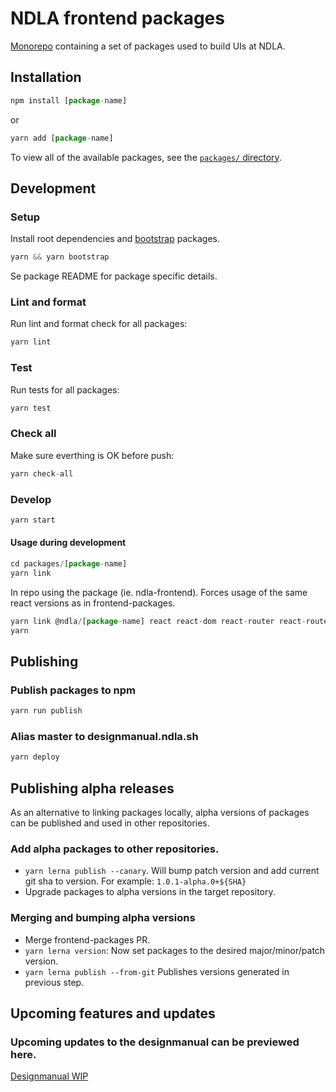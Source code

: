 # NDLA frontend packages

[Monorepo](https://github.com/babel/babel/blob/master/doc/design/monorepo.md) containing a set of packages used to build UIs at NDLA.

## Installation

```js
npm install [package-name]
```

or

```js
yarn add [package-name]
```

To view all of the available packages, see the [`packages/` directory](packages).

## Development

### Setup

Install root dependencies and [bootstrap](https://github.com/lerna/lerna#bootstrap) packages.

```js
yarn && yarn bootstrap
```

Se package README for package specific details.

### Lint and format

Run lint and format check for all packages:

```js
yarn lint
```

### Test

Run tests for all packages:

```js
yarn test
```

### Check all

Make sure everthing is OK before push:

```js
yarn check-all
```

### Develop

```js
yarn start
```

#### Usage during development

```js
cd packages/[package-name]
yarn link
```

In repo using the package (ie. ndla-frontend). Forces usage of the same react versions as in frontend-packages.

```js
yarn link @ndla/[package-name] react react-dom react-router react-router-dom
yarn
```

## Publishing

### Publish packages to npm

```js
yarn run publish
```

### Alias master to designmanual.ndla.sh

```js
yarn deploy
```

## Publishing alpha releases
As an alternative to linking packages locally, alpha versions of packages can be published and used in other repositories.

### Add alpha packages to other repositories.
- `yarn lerna publish --canary`. Will bump patch version and add current git sha to version. For example: `1.0.1-alpha.0+${SHA}`
- Upgrade packages to alpha versions in the target repository.

### Merging and bumping alpha versions
- Merge frontend-packages PR.
- `yarn lerna version`: Now set packages to the desired major/minor/patch version.
- `yarn lerna publish --from-git` Publishes versions generated in previous step.

## Upcoming features and updates

### Upcoming updates to the designmanual can be previewed here.

[Designmanual WIP](https://designmanual-ndla-keyteq.surge.sh)
